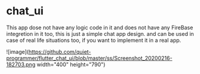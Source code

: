 # chat_ui

This app dose not have any logic code in it and does not have any FireBase integretion in it too, this is just a simple chat app design. and can be used in case of real life situations too, if you want to implement it in a real app.

![image](https://github.com/quiet-programmer/flutter_chat_ui/blob/master/ss/Screenshot_20200216-182703.png  width="400" height="790")
